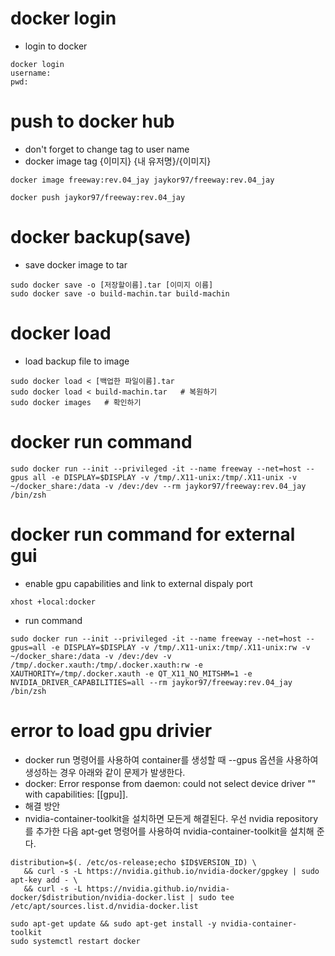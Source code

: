# docker login
- login to docker
```
docker login
username:
pwd:
```
# push to docker hub
- don't forget to change tag to user name
- docker image tag {이미지} {내 유저명}/{이미지}
```
docker image freeway:rev.04_jay jaykor97/freeway:rev.04_jay
```
```
docker push jaykor97/freeway:rev.04_jay
```
# docker backup(save)
- save docker image to tar
```
sudo docker save -o [저장할이름].tar [이미지 이름]
sudo docker save -o build-machin.tar build-machin
```
# docker load
- load backup file to image
```
sudo docker load < [백업한 파일이름].tar
sudo docker load < build-machin.tar   # 복원하기
sudo docker images   # 확인하기
```
# docker run command
```
sudo docker run --init --privileged -it --name freeway --net=host --gpus all -e DISPLAY=$DISPLAY -v /tmp/.X11-unix:/tmp/.X11-unix -v ~/docker_share:/data -v /dev:/dev --rm jaykor97/freeway:rev.04_jay /bin/zsh
```

# docker run command for external gui
- enable gpu capabilities and link to external dispaly port
```
xhost +local:docker
```
- run command
```
sudo docker run --init --privileged -it --name freeway --net=host --gpus=all -e DISPLAY=$DISPLAY -v /tmp/.X11-unix:/tmp/.X11-unix:rw -v ~/docker_share:/data -v /dev:/dev -v /tmp/.docker.xauth:/tmp/.docker.xauth:rw -e XAUTHORITY=/tmp/.docker.xauth -e QT_X11_NO_MITSHM=1 -e NVIDIA_DRIVER_CAPABILITIES=all --rm jaykor97/freeway:rev.04_jay /bin/zsh  
```
# error to load gpu drivier
- docker run 명령어를 사용하여 container를 생성할 때 --gpus 옵션을 사용하여 생성하는 경우 아래와 같이 문제가 발생한다.
- docker: Error response from daemon: could not select device driver "" with capabilities: [[gpu]].
- 해결 방안
- nvidia-container-toolkit을 설치하면 모든게 해결된다. 우선 nvidia repository를 추가한 다음 apt-get 명령어를 사용하여 nvidia-container-toolkit을 설치해 준다.
```
distribution=$(. /etc/os-release;echo $ID$VERSION_ID) \
   && curl -s -L https://nvidia.github.io/nvidia-docker/gpgkey | sudo apt-key add - \
   && curl -s -L https://nvidia.github.io/nvidia-docker/$distribution/nvidia-docker.list | sudo tee /etc/apt/sources.list.d/nvidia-docker.list
```
```
sudo apt-get update && sudo apt-get install -y nvidia-container-toolkit
sudo systemctl restart docker
```

